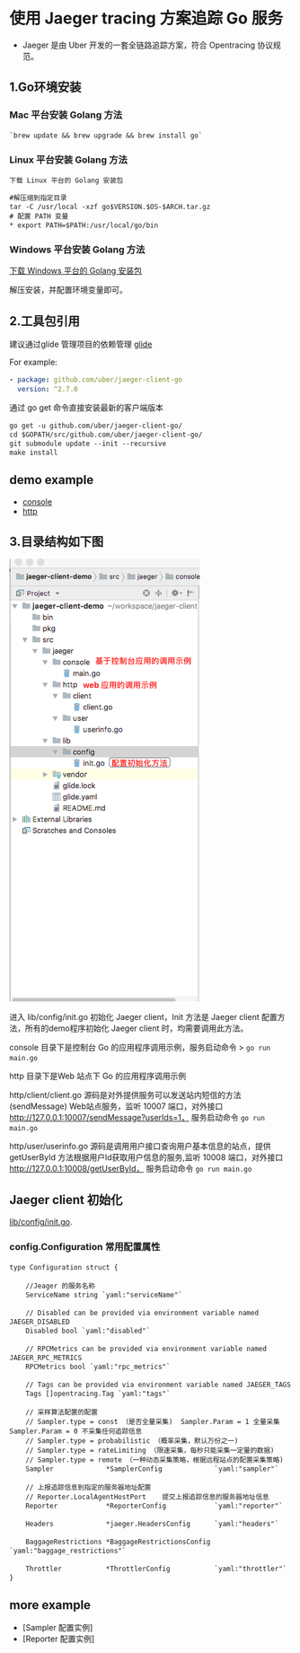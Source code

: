 
# 使用 Jaeger tracing 方案追踪 Go 服务

* Jaeger 是由 Uber 开发的一套全链路追踪方案，符合 Opentracing 协议规范。

## 1.Go环境安装

### Mac 平台安装 Golang 方法
```shell
`brew update && brew upgrade && brew install go`
```

### Linux 平台安装 Golang 方法

`下载 Linux 平台的 Golang 安装包`

```shell
#解压缩到指定目录
tar -C /usr/local -xzf go$VERSION.$OS-$ARCH.tar.gz
# 配置 PATH 变量
* export PATH=$PATH:/usr/local/go/bin
```

### Windows 平台安装 Golang 方法

[下载 Windows 平台的 Golang 安装包](https://golang.org/dl/)

解压安装，并配置环境变量即可。


## 2.工具包引用

建议通过glide 管理项目的依赖管理 [glide](https://github.com/Masterminds/glide)

For example:

```yaml
- package: github.com/uber/jaeger-client-go
  version: ^2.7.0
```

通过 go get 命令直接安装最新的客户端版本

```shell
go get -u github.com/uber/jaeger-client-go/
cd $GOPATH/src/github.com/uber/jaeger-client-go/
git submodule update --init --recursive
make install
```

##  demo example

- [console](https://github.com/lengbingbing/jaeger-client-demo/tree/master/src/jaeger/console)
- [http](https://github.com/lengbingbing/jaeger-client-demo/tree/master/src/jaeger/http)


## 3.目录结构如下图


![目录结构如下图](https://github.com/lengbingbing/jaeger-client-demo/blob/master/src/jaeger/pic/structure.png)

进入 lib/config/init.go 初始化 Jaeger client，Init 方法是 Jaeger client 配置方法，所有的demo程序初始化 Jaeger client 时，均需要调用此方法。

console 目录下是控制台 Go 的应用程序调用示例，服务启动命令 > `go run main.go`

http 目录下是Web 站点下 Go 的应用程序调用示例

http/client/client.go 源码是对外提供服务可以发送站内短信的方法(sendMessage) Web站点服务，监听 10007 端口，对外接口 http://127.0.0.1:10007/sendMessage?userIds=1，
服务启动命令 `go run main.go`

http/user/userinfo.go 源码是调用用户接口查询用户基本信息的站点，提供 getUserById 方法根据用户Id获取用户信息的服务,监听 10008 端口，对外接口 http://127.0.0.1:10008/getUserById，
服务启动命令 `go run main.go`




## Jaeger client 初始化

[lib/config/init.go](./lib/config/init.go).

### config.Configuration 常用配置属性
```
type Configuration struct {

	//Jeager 的服务名称
	ServiceName string `yaml:"serviceName"`

	// Disabled can be provided via environment variable named JAEGER_DISABLED
	Disabled bool `yaml:"disabled"`

	// RPCMetrics can be provided via environment variable named JAEGER_RPC_METRICS
	RPCMetrics bool `yaml:"rpc_metrics"`

	// Tags can be provided via environment variable named JAEGER_TAGS
	Tags []opentracing.Tag `yaml:"tags"`

    // 采样算法配置的配置
    // Sampler.type = const （是否全量采集)  Sampler.Param = 1 全量采集   Sampler.Param = 0 不采集任何追踪信息
    // Sampler.type = probabilistic （概率采集，默认万份之一)
    // Sampler.type = rateLimiting （限速采集，每秒只能采集一定量的数据)
    // Sampler.type = remote （一种动态采集策略，根据远程站点的配置采集策略)
    Sampler             *SamplerConfig             `yaml:"sampler"`

    // 上报追踪信息到指定的服务器地址配置
    // Reporter.LocalAgentHostPort    提交上报追踪信息的服务器地址信息
	Reporter            *ReporterConfig            `yaml:"reporter"`

	Headers             *jaeger.HeadersConfig      `yaml:"headers"`

	BaggageRestrictions *BaggageRestrictionsConfig `yaml:"baggage_restrictions"`

	Throttler           *ThrottlerConfig           `yaml:"throttler"`
}
```

##  more example

- [Sampler 配置实例]
- [Reporter 配置实例]